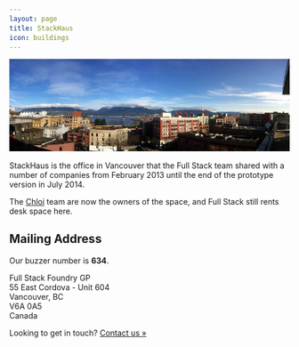 ```yaml
---
layout: page
title: StackHaus
icon: buildings
---
```


![StackHaus Panorama - Photo by Boris Mann](/images/stackhaus-panorama800px-opt.jpg)

StackHaus is the office in Vancouver that the Full Stack team shared with a number of companies from February 2013 until the end of the prototype version in July 2014.

The [Chloi](http://chloi.io) team are now the owners of the space, and Full Stack still rents desk space here.

## Mailing Address

Our buzzer number is **634**.

Full Stack Foundry GP<br />
55 East Cordova - Unit 604<br />
Vancouver, BC<br />
V6A 0A5<br />
Canada<br />

Looking to get in touch? [Contact us »](/contact/)